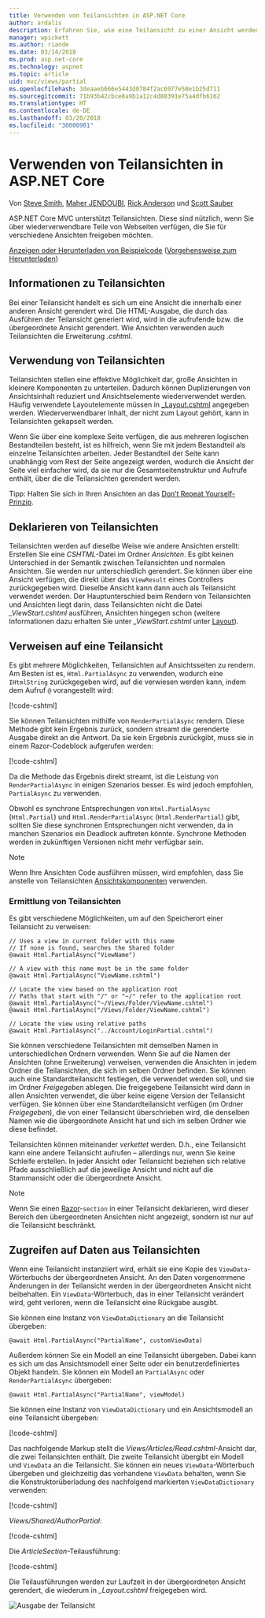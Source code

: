 ```yaml
---
title: Verwenden von Teilansichten in ASP.NET Core
author: ardalis
description: Erfahren Sie, wie eine Teilansicht zu einer Ansicht werden kann, die innerhalb einer anderen Ansicht gerendert wird, und wann diese in ASP.NET Core-Apps verwendet werden sollten.
manager: wpickett
ms.author: riande
ms.date: 03/14/2018
ms.prod: asp.net-core
ms.technology: aspnet
ms.topic: article
uid: mvc/views/partial
ms.openlocfilehash: 3deaaeb666e5443d0784f2ac6977e58e1b25d711
ms.sourcegitcommit: 71b93b42cbce8a9b1a12c4d88391e75a4dfb6162
ms.translationtype: HT
ms.contentlocale: de-DE
ms.lasthandoff: 03/20/2018
ms.locfileid: "30000901"
---
```

# <a name="partial-views-in-aspnet-core"></a>Verwenden von Teilansichten in ASP.NET Core

Von [Steve Smith](https://ardalis.com/), [Maher JENDOUBI](https://twitter.com/maherjend), [Rick Anderson](https://twitter.com/RickAndMSFT) und [Scott Sauber](https://twitter.com/scottsauber)

ASP.NET Core MVC unterstützt Teilansichten. Diese sind nützlich, wenn Sie über wiederverwendbare Teile von Webseiten verfügen, die Sie für verschiedene Ansichten freigeben möchten.

[Anzeigen oder Herunterladen von Beispielcode](https://github.com/aspnet/Docs/tree/master/aspnetcore/mvc/views/partial/sample) ([Vorgehensweise zum Herunterladen](xref:tutorials/index#how-to-download-a-sample))

## <a name="what-are-partial-views"></a>Informationen zu Teilansichten

Bei einer Teilansicht handelt es sich um eine Ansicht die innerhalb einer anderen Ansicht gerendert wird. Die HTML-Ausgabe, die durch das Ausführen der Teilansicht generiert wird, wird in die aufrufende bzw. die übergeordnete Ansicht gerendert. Wie Ansichten verwenden auch Teilansichten die Erweiterung *.cshtml*.

## <a name="when-should-i-use-partial-views"></a>Verwendung von Teilansichten

Teilansichten stellen eine effektive Möglichkeit dar, große Ansichten in kleinere Komponenten zu unterteilen. Dadurch können Duplizierungen von Ansichtsinhalt reduziert und Ansichtselemente wiederverwendet werden. Häufig verwendete Layoutelemente müssen in [_Layout.cshtml](layout.md) angegeben werden. Wiederverwendbarer Inhalt, der nicht zum Layout gehört, kann in Teilansichten gekapselt werden.

Wenn Sie über eine komplexe Seite verfügen, die aus mehreren logischen Bestandteilen besteht, ist es hilfreich, wenn Sie mit jedem Bestandteil als einzelne Teilansichten arbeiten. Jeder Bestandteil der Seite kann unabhängig vom Rest der Seite angezeigt werden, wodurch die Ansicht der Seite viel einfacher wird, da sie nur die Gesamtseitenstruktur und Aufrufe enthält, über die die Teilansichten gerendert werden.

Tipp: Halten Sie sich in Ihren Ansichten an das [Don’t Repeat Yourself-Prinzip](http://deviq.com/don-t-repeat-yourself/).

## <a name="declaring-partial-views"></a>Deklarieren von Teilansichten

Teilansichten werden auf dieselbe Weise wie andere Ansichten erstellt: Erstellen Sie eine *CSHTML*-Datei im Ordner *Ansichten*. Es gibt keinen Unterschied in der Semantik zwischen Teilansichten und normalen Ansichten. Sie werden nur unterschiedlich gerendert. Sie können über eine Ansicht verfügen, die direkt über das `ViewResult` eines Controllers zurückgegeben wird. Dieselbe Ansicht kann dann auch als Teilansicht verwendet werden. Der Hauptunterschied beim Rendern von Teilansichten und Ansichten liegt darin, dass Teilansichten nicht die Datei *_ViewStart.cshtml* ausführen, Ansichten hingegen schon (weitere Informationen dazu erhalten Sie unter *_ViewStart.cshtml* unter [Layout](layout.md)).

## <a name="referencing-a-partial-view"></a>Verweisen auf eine Teilansicht

Es gibt mehrere Möglichkeiten, Teilansichten auf Ansichtsseiten zu rendern. Am Besten ist es, `Html.PartialAsync` zu verwenden, wodurch eine `IHtmlString` zurückgegeben wird, auf die verwiesen werden kann, indem dem Aufruf `@` vorangestellt wird:

[!code-cshtml[](partial/sample/src/PartialViewsSample/Views/Home/About.cshtml?range=8)]

Sie können Teilansichten mithilfe von `RenderPartialAsync` rendern. Diese Methode gibt kein Ergebnis zurück, sondern streamt die gerenderte Ausgabe direkt an die Antwort. Da sie kein Ergebnis zurückgibt, muss sie in einem Razor-Codeblock aufgerufen werden:

[!code-cshtml[](partial/sample/src/PartialViewsSample/Views/Home/About.cshtml?range=11-13)]

Da die Methode das Ergebnis direkt streamt, ist die Leistung von `RenderPartialAsync` in einigen Szenarios besser. Es wird jedoch empfohlen, `PartialAsync` zu verwenden.

Obwohl es synchrone Entsprechungen von `Html.PartialAsync` (`Html.Partial`) und `Html.RenderPartialAsync` (`Html.RenderPartial`) gibt, sollten Sie diese synchronen Entsprechungen nicht verwenden, da in manchen Szenarios ein Deadlock auftreten könnte. Synchrone Methoden werden in zukünftigen Versionen nicht mehr verfügbar sein.

> [!NOTE]
> Wenn Ihre Ansichten Code ausführen müssen, wird empfohlen, dass Sie anstelle von Teilansichten [Ansichtskomponenten](view-components.md) verwenden.

### <a name="partial-view-discovery"></a>Ermittlung von Teilansichten

Es gibt verschiedene Möglichkeiten, um auf den Speicherort einer Teilansicht zu verweisen:

```cshtml
// Uses a view in current folder with this name
// If none is found, searches the Shared folder
@await Html.PartialAsync("ViewName")

// A view with this name must be in the same folder
@await Html.PartialAsync("ViewName.cshtml")

// Locate the view based on the application root
// Paths that start with "/" or "~/" refer to the application root
@await Html.PartialAsync("~/Views/Folder/ViewName.cshtml")
@await Html.PartialAsync("/Views/Folder/ViewName.cshtml")

// Locate the view using relative paths
@await Html.PartialAsync("../Account/LoginPartial.cshtml")
```

Sie können verschiedene Teilansichten mit demselben Namen in unterschiedlichen Ordnern verwenden. Wenn Sie auf die Namen der Ansichten (ohne Erweiterung) verweisen, verwenden die Ansichten in jedem Ordner die Teilansichten, die sich im selben Ordner befinden. Sie können auch eine Standardteilansicht festlegen, die verwendet werden soll, und sie im Ordner *Freigegeben* ablegen. Die freigegebene Teilansicht wird dann in allen Ansichten verwendet, die über keine eigene Version der Teilansicht verfügen. Sie können über eine Standardteilansicht verfügen (im Ordner *Freigegeben*), die von einer Teilansicht überschrieben wird, die denselben Namen wie die übergeordnete Ansicht hat und sich im selben Ordner wie diese befindet.

Teilansichten können miteinander *verkettet* werden. D.h., eine Teilansicht kann eine andere Teilansicht aufrufen – allerdings nur, wenn Sie keine Schleife erstellen. In jeder Ansicht oder Teilansicht beziehen sich relative Pfade ausschließlich auf die jeweilige Ansicht und nicht auf die Stammansicht oder die übergeordnete Ansicht.

> [!NOTE]
> Wenn Sie einen [Razor](razor.md)-`section` in einer Teilansicht deklarieren, wird dieser Bereich den übergeordneten Ansichten nicht angezeigt, sondern ist nur auf die Teilansicht beschränkt.

## <a name="accessing-data-from-partial-views"></a>Zugreifen auf Daten aus Teilansichten

Wenn eine Teilansicht instanziiert wird, erhält sie eine Kopie des `ViewData`-Wörterbuchs der übergeordneten Ansicht. An den Daten vorgenommene Änderungen in der Teilansicht werden in der übergeordneten Ansicht nicht beibehalten. Ein `ViewData`-Wörterbuch, das in einer Teilansicht verändert wird, geht verloren, wenn die Teilansicht eine Rückgabe ausgibt.

Sie können eine Instanz von `ViewDataDictionary` an die Teilansicht übergeben:

```cshtml
@await Html.PartialAsync("PartialName", customViewData)
```

Außerdem können Sie ein Modell an eine Teilansicht übergeben. Dabei kann es sich um das Ansichtsmodell einer Seite oder ein benutzerdefiniertes Objekt handeln. Sie können ein Modell an `PartialAsync` oder `RenderPartialAsync` übergeben:

```cshtml
@await Html.PartialAsync("PartialName", viewModel)
```

Sie können eine Instanz von `ViewDataDictionary` und ein Ansichtsmodell an eine Teilansicht übergeben:

[!code-cshtml[](partial/sample/src/PartialViewsSample/Views/Articles/Read.cshtml?range=15-16)]

Das nachfolgende Markup stellt die *Views/Articles/Read.cshtml*-Ansicht dar, die zwei Teilansichten enthält. Die zweite Teilansicht übergibt ein Modell und `ViewData` an die Teilansicht. Sie können ein neues `ViewData`-Wörterbuch übergeben und gleichzeitig das vorhandene `ViewData` behalten, wenn Sie die Konstruktorüberladung des nachfolgend markierten `ViewDataDictionary` verwenden:

[!code-cshtml[](partial/sample/src/PartialViewsSample/Views/Articles/Read.cshtml)]

*Views/Shared/AuthorPartial*:

[!code-cshtml[](partial/sample/src/PartialViewsSample/Views/Shared/AuthorPartial.cshtml)]

Die *ArticleSection*-Teilausführung:

[!code-cshtml[](partial/sample/src/PartialViewsSample/Views/Articles/ArticleSection.cshtml)]

Die Teilausführungen werden zur Laufzeit in der übergeordneten Ansicht gerendert, die wiederum in *_Layout.cshtml* freigegeben wird.

![Ausgabe der Teilansicht](partial/_static/output.png)
